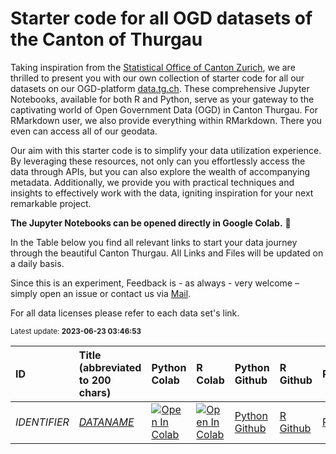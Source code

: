 # Starter code for all OGD datasets of the Canton of Thurgau


Taking inspiration from the [Statistical Office of Canton Zurich](https://www.zh.ch/de/politik-staat/opendata.zhweb-noredirect.zhweb-cache.html?keywords=ogd#/), we are thrilled to present you with our own collection of starter code for all our datasets on our OGD-platform [data.tg.ch](https://data.tg.ch/pages/start/). These comprehensive Jupyter Notebooks, available for both R and Python, serve as your gateway to the captivating world of Open Government Data (OGD) in Canton Thurgau. For RMarkdown user, we also provide everything within RMarkdown. There you even can access all of our geodata.

Our aim with this starter code is to simplify your data utilization experience. By leveraging these resources, not only can you effortlessly access the data through APIs, but you can also explore the wealth of accompanying metadata. Additionally, we provide you with practical techniques and insights to effectively work with the data, igniting inspiration for your next remarkable project.

**The Jupyter Notebooks can be opened directly in Google Colab.** 🚀

In the Table below you find all relevant links to start your data journey through the beautiful Canton Thurgau.
All Links and Files will be updated on a daily basis.



Since this is an experiment, Feedback is - as always - very welcome – simply open an issue or contact us via [Mail](mailto:ogd@tg.ch).


For all data licenses please refer to each data set's link.

<sub>Latest update: **2023-06-23 03:46:53**<sub>


| ID | Title (abbreviated to 200 chars) | Python Colab | R Colab | Python Github | R Github | RMarkdown |
| :-- | :-- | :-- | :-- | :-- | :-- | :-- |
| _IDENTIFIER_ | [_DATANAME_](https://data.tg.ch/explore/dataset/_IDENTIFIER_/information/) |[![Open In Colab](https://colab.research.google.com/assets/colab-badge.svg)](https://githubtocolab.com/ogdtg/starter-code-ogdtg/blob/main/)| [![Open In Colab](https://colab.research.google.com/assets/colab-badge.svg)]([https://githubtocolab.com/openZH/starter-code-openZH/blob/main/02_python/1@statistisches-amt-kanton-zuerich.ipynb](https://githubtocolab.com/ogdtg/starter-code-ogdtg/blob/main/)) | [Python Github](https://github.com/...) | [R Github](https://github.com/...) | [RMarkdown](...) |

